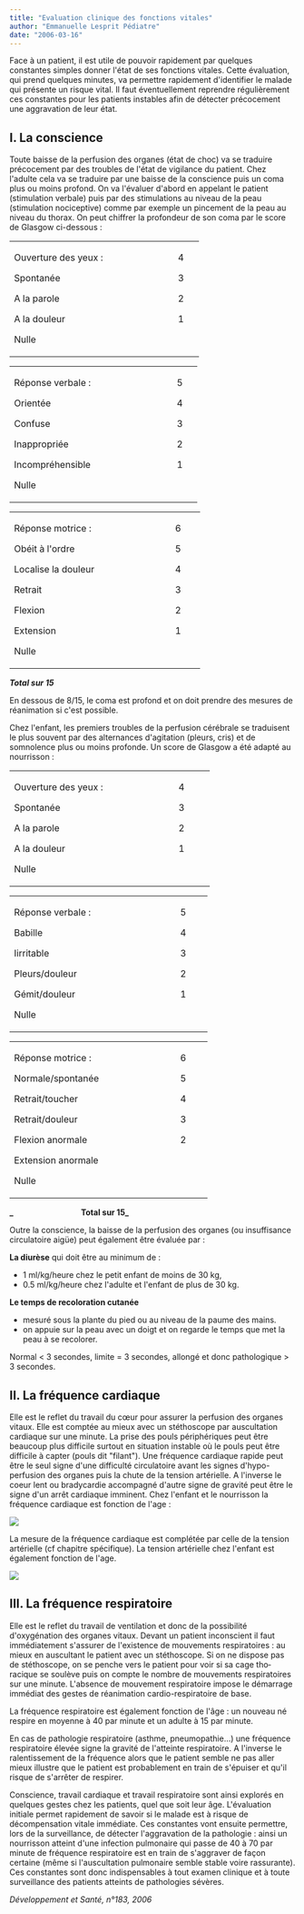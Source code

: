 ```yaml
---
title: "Evaluation clinique des fonctions vitales"
author: "Emmanuelle Lesprit Pédiatre"
date: "2006-03-16"
---
```


Face à un patient, il est utile de pouvoir rapidement par quelques constantes simples donner l'état de ses fonctions vitales. Cette évaluation, qui prend quelques minutes, va permettre rapidement d'identifier le malade qui présente un risque vital. Il faut éventuellement reprendre régulièrement ces constantes pour les patients instables afin de détecter précocement une aggravation de leur état.
## I. La conscience

Toute baisse de la perfusion des organes (état de choc) va se traduire précocement par des troubles de l'état de vigilance du patient. Chez l'adulte cela va se traduire par une baisse de la conscience puis un coma plus ou moins profond. On va l'évaluer d'abord en appelant le patient (stimulation verbale) puis par des stimulations au niveau de la peau (stimulation nociceptive) comme par exemple un pince­ment de la peau au niveau du thorax. On peut chiffrer la profondeur de son coma par le score de Glasgow ci-dessous :

<table>

<tbody>

<tr>

<td style="width: 273px;" valign="top">

Ouverture des yeux :

Spontanée

A la parole

A la douleur

Nulle

</td>

<td style="width: 29px;" valign="top">

4

3

2

1

</td>

</tr>

</tbody>

</table>
<table>

<tbody>

<tr>

<td style="width: 271px;" valign="top">

Réponse verbale :

Orientée

Confuse

Inappropriée

Incompréhensible

Nulle

</td>

<td style="width: 28px;" valign="top">

5

4

3

2

1

</td>

</tr>

</tbody>

</table>
<table>

<tbody>

<tr>

<td style="width: 268px;" valign="top">

Réponse motrice :

Obéit à l'ordre

Localise la douleur

Retrait

Flexion

Extension

Nulle

</td>

<td style="width: 36px;" valign="top">

6

5

4

3

2

1

</td>

</tr>

</tbody>

</table>

_**Total sur 15**_

En dessous de 8/15, le coma est profond et on doit prendre des mesures de réanimation si c'est possible.

Chez l'enfant, les premiers troubles de la per­fusion cérébrale se traduisent le plus souvent par des alternances d'agitation (pleurs, cris) et de somnolence plus ou moins profonde. Un score de Glasgow a été adapté au nourrisson :

<table>

<tbody>

<tr>

<td style="width: 274px;" valign="top">

Ouverture des yeux :

Spontanée

A la parole

A la douleur

Nulle

</td>

<td style="width: 47px;" valign="top">

4

3

2

1

</td>

</tr>

</tbody>

</table>
<table>

<tbody>

<tr>

<td style="width: 277px;" valign="top">

Réponse verbale :

Babille

Iirritable

Pleurs/douleur

Gémit/douleur

Nulle

</td>

<td style="width: 40px;" valign="top">

5

4

3

2

1

</td>

</tr>

</tbody>

</table>
<table>

<tbody>

<tr>

<td style="width: 277px;" valign="top">

Réponse motrice :

Normale/spontanée

Retrait/toucher

Retrait/douleur

Flexion anormale

Extension anormale

Nulle

</td>

<td style="width: 40px;" valign="top">

6

5

4

3

2

</td>

</tr>

</tbody>

</table>

**_                                    Total sur 15_**

Outre la conscience, la baisse de la perfusion des organes (ou insuffisance circulatoire aigüe) peut également être évaluée par :

**La diurèse** qui doit être au minimum de :

*   1 ml/kg/heure chez le petit enfant de moins de 30 kg,
*   0.5 ml/kg/heure chez l'adulte et l'enfant de plus de 30 kg.

**Le temps de recoloration cutanée**

*   mesuré sous la plante du pied ou au niveau de la paume des mains.
*   on appuie sur la peau avec un doigt et on regarde le temps que met la peau à se recolorer.

Normal < 3 secondes, limite = 3 secondes, allongé et donc pathologique > 3 secondes.

## II. La fréquence cardiaque

Elle est le reflet du travail du cœur pour assurer la perfusion des organes vitaux. Elle est comp­tée au mieux avec un stéthoscope par ausculta­tion cardiaque sur une minute. La prise des pouls périphériques peut être beaucoup plus difficile surtout en situation instable où le pouls peut être difficile à capter (pouls dit "filant"). Une fréquence cardiaque rapide peut être le seul signe d'une difficulté circulatoire avant les signes d'hypo-perfusion des organes puis la chute de la tension artérielle. A l'inverse le coeur lent ou bradycardie accom­pagné d'autre signe de gravité peut être le signe d'un arrêt cardiaque imminent. Chez l'enfant et le nourrisson la fréquence cardiaque est fonction de l'age :

![](image002-17.jpg)


La mesure de la fréquence cardiaque est com­plétée par celle de la tension artérielle (cf cha­pitre spécifique). La tension artérielle chez l'enfant est également fonction de l'age.

![](image002.jpg)


## III. La fréquence respiratoire

Elle est le reflet du travail de ventilation et donc de la possibilité d'oxygénation des organes vitaux. Devant un patient inconscient il faut immédiatement s'assurer de l'existence de mouvements respiratoires : au mieux en auscultant le patient avec un stéthoscope. Si on ne dispose pas de stéthoscope, on se penche vers le patient pour voir si sa cage tho­racique se soulève puis on compte le nombre de mouvements respiratoires sur une minute. L'absence de mouvement respiratoire impose le démarrage immédiat des gestes de réanima­tion cardio-respiratoire de base.

La fréquence respiratoire est également fonction de l'âge : un nouveau né respire en moyenne à 40 par minute et un adulte à 15 par minute.

En cas de pathologie respiratoire (asthme, pneumopathie...) une fréquence respiratoire élevée signe la gravité de l'atteinte respiratoi­re. A l'inverse le ralentissement de la fréquen­ce alors que le patient semble ne pas aller mieux illustre que le patient est probablement en train de s'épuiser et qu'il risque de s'arrêter de respirer.

Conscience, travail cardiaque et travail respi­ratoire sont ainsi explorés en quelques gestes chez les patients, quel que soit leur âge. L'éva­luation initiale permet rapidement de savoir si le malade est à risque de décompensation vitale immédiate. Ces constantes vont ensuite permettre, lors de la surveillance, de détecter l'aggravation de la pathologie : ainsi un nour­risson atteint d'une infection pulmonaire qui passe de 40 à 70 par minute de fréquence res­piratoire est en train de s'aggraver de façon certaine (même si l'auscultation pulmonaire semble stable voire rassurante). Ces constantes sont donc indispensables à tout examen clinique et à toute surveillance des patients atteints de pathologies sévères.

_Développement et Santé, n°183, 2006_